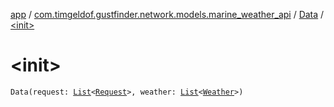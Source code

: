 [app](../../index.md) / [com.timgeldof.gustfinder.network.models.marine_weather_api](../index.md) / [Data](index.md) / [&lt;init&gt;](./-init-.md)

# &lt;init&gt;

`Data(request: `[`List`](https://kotlinlang.org/api/latest/jvm/stdlib/kotlin.collections/-list/index.html)`<`[`Request`](../-request/index.md)`>, weather: `[`List`](https://kotlinlang.org/api/latest/jvm/stdlib/kotlin.collections/-list/index.html)`<`[`Weather`](../-weather/index.md)`>)`